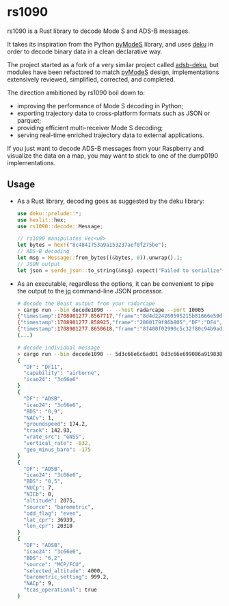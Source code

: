 # rs1090

rs1090 is a Rust library to decode Mode S and ADS-B messages.

It takes its inspiration from the Python [pyModeS](https://github.com/junzis/pyModeS) library, and uses [deku](https://github.com/sharksforarms/deku) in order to decode binary data in a clean declarative way.

The project started as a fork of a very similar project called [adsb-deku](https://github.com/rsadsb/adsb_deku), but modules have been refactored to match [pyModeS](https://github.com/junzis/pyModeS) design, implementations extensively reviewed, simplified, corrected, and completed.

The direction ambitioned by rs1090 boil down to:

- improving the performance of Mode S decoding in Python;
- exporting trajectory data to cross-platform formats such as JSON or parquet;
- providing efficient multi-receiver Mode S decoding;
- serving real-time enriched trajectory data to external applications.

If you just want to decode ADS-B messages from your Raspberry and visualize the data on a map, you may want to stick to one of the dump0190 implementations.

## Usage

- As a Rust library, decoding goes as suggested by the deku library:

  ```rs
  use deku::prelude::*;
  use hexlit::hex;
  use rs1090::decode::Message;

  // rs1090 manipulates Vec<u8>
  let bytes = hex!("8c4841753a9a153237aef0f275be");
  // ADS-B decoding
  let msg = Message::from_bytes((&bytes, 0)).unwrap().1;
  // JSON output
  let json = serde_json::to_string(&msg).expect("Failed to serialize");
  ```

- As an executable, regardless the options, it can be convenient to pipe the output to the [jq](https://github.com/jqlang/jq) command-line JSON processor.

  ```sh
  # decode the Beast output from your radarcape
  > cargo run --bin decode1090 -- --host radarcape --port 10005
  {"timestamp":1708901277.8567717,"frame":"8d4d224260595215b81666e59d7a","DF":"ADSB","icao24":"4d2242","BDS":"0,5","NUCp":6,"NICb":0,"altitude":16725,"source":"barometric","odd_flag":"even","lat_cpr":68316,"lon_cpr":5734}
  {"timestamp":1708901277.858925,"frame":"2000179f86b805","DF":"DF4","altitude":36975,"icao24":"86b805"}
  {"timestamp":1708901277.8650618,"frame":"8f400f02990c5c32f80c94b9ad6f","DF":"ADSB","icao24":"400f02","BDS":"0,9","NACv":1,"groundspeed":416.07,"track":347.37,"vrate_src":"GNSS","vertical_rate":-128,"geo_minus_baro":-475}
  (...)
  ```

  ```sh
  # decode individual message
  > cargo run --bin decode1090 -- 5d3c66e6c6ad01 8d3c66e699086a919838884331c7 8d3c66e6580fb120964f56c5c8ef 8d3c66e6ea07e7d0013c083f1ab0 | jq .
  {
    "DF": "DF11",
    "capability": "airborne",
    "icao24": "3c66e6"
  }
  {
    "DF": "ADSB",
    "icao24": "3c66e6",
    "BDS": "0,9",
    "NACv": 1,
    "groundspeed": 174.2,
    "track": 142.93,
    "vrate_src": "GNSS",
    "vertical_rate": -832,
    "geo_minus_baro": -175
  }
  {
    "DF": "ADSB",
    "icao24": "3c66e6",
    "BDS": "0,5",
    "NUCp": 7,
    "NICb": 0,
    "altitude": 2075,
    "source": "barometric",
    "odd_flag": "even",
    "lat_cpr": 36939,
    "lon_cpr": 20310
  }
  {
    "DF": "ADSB",
    "icao24": "3c66e6",
    "BDS": "6,2",
    "source": "MCP/FCU",
    "selected_altitude": 4000,
    "barometric_setting": 999.2,
    "NACp": 9,
    "tcas_operational": true
  }
  ```
